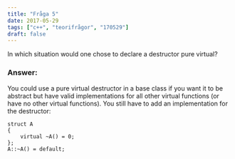 ```yaml
---
title: "Fråga 5"
date: 2017-05-29
tags: ["c++", "teorifrågor", "170529"]
draft: false
---
```

In which situation would one chose to declare a destructor pure virtual?
<!--more-->
### Answer:
You could use a pure virtual destructor in a base class if you want it to be abstract but have valid implementations for all other virtual functions (or have no other virtual functions). You still have to add an implementation for the destructor:

```
struct A
{
    virtual ~A() = 0;
};
A::~A() = default;
```